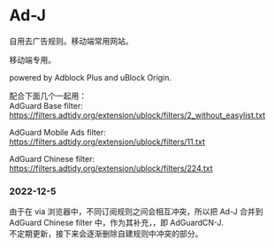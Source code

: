 # Ad-J

自用去广告规则。移动端常用网站。

移动端专用。

powered by Adblock Plus and uBlock Origin.

配合下面几个一起用：<br>
AdGuard Base filter: https://filters.adtidy.org/extension/ublock/filters/2_without_easylist.txt 

AdGuard Mobile Ads filter: https://filters.adtidy.org/extension/ublock/filters/11.txt 

AdGuard Chinese filter: https://filters.adtidy.org/extension/ublock/filters/224.txt 

### 2022-12-5
由于在 via 浏览器中，不同订阅规则之间会相互冲突，所以把 Ad-J 合并到 AdGuard Chinese filter 中，作为其补充，，即 AdGuardCN-J.<br>
不定期更新，接下来会逐渐删除自建规则中冲突的部分。

